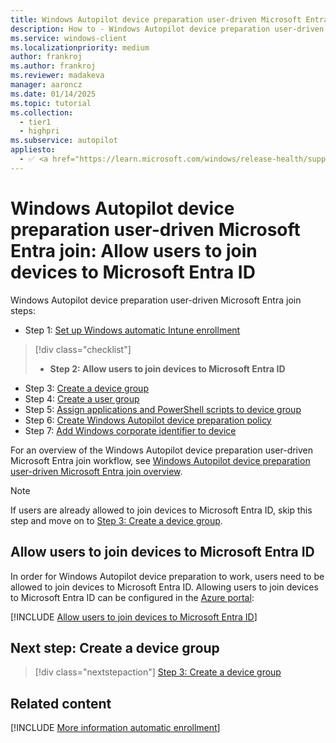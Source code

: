 ```yaml
---
title: Windows Autopilot device preparation user-driven Microsoft Entra join - Step 2 of 7 - Allow users to join devices to Microsoft Entra ID
description: How to - Windows Autopilot device preparation user-driven Microsoft Entra join - Step 2 of 7 - Allow users to join devices to Microsoft Entra ID.
ms.service: windows-client
ms.localizationpriority: medium
author: frankroj
ms.author: frankroj
ms.reviewer: madakeva
manager: aaroncz
ms.date: 01/14/2025
ms.topic: tutorial
ms.collection:
  - tier1
  - highpri
ms.subservice: autopilot
appliesto:
  - ✅ <a href="https://learn.microsoft.com/windows/release-health/supported-versions-windows-client" target="_blank">Windows 11</a>
---
```


# Windows Autopilot device preparation user-driven Microsoft Entra join: Allow users to join devices to Microsoft Entra ID

Windows Autopilot device preparation user-driven Microsoft Entra join steps:

- Step 1: [Set up Windows automatic Intune enrollment](entra-join-automatic-enrollment.md)

> [!div class="checklist"]
>
> - **Step 2: Allow users to join devices to Microsoft Entra ID**

- Step 3: [Create a device group](entra-join-device-group.md)
- Step 4: [Create a user group](entra-join-user-group.md)
- Step 5: [Assign applications and PowerShell scripts to device group](entra-join-assign-apps-scripts.md)
- Step 6: [Create Windows Autopilot device preparation policy](entra-join-autopilot-policy.md)
- Step 7: [Add Windows corporate identifier to device](entra-join-corporate-identifier.md)

For an overview of the Windows Autopilot device preparation user-driven Microsoft Entra join workflow, see [Windows Autopilot device preparation user-driven Microsoft Entra join overview](entra-join-workflow.md#workflow).

> [!NOTE]
>
> If users are already allowed to join devices to Microsoft Entra ID, skip this step and move on to [Step 3: Create a device group](entra-join-device-group.md).

## Allow users to join devices to Microsoft Entra ID

In order for Windows Autopilot device preparation to work, users need to be allowed to join devices to Microsoft Entra ID. Allowing users to join devices to Microsoft Entra ID can be configured in the [Azure portal](https://portal.azure.com):

[!INCLUDE [Allow users to join devices to Microsoft Entra ID](../../../includes/allow-users-to-join.md)]

## Next step: Create a device group

> [!div class="nextstepaction"]
> [Step 3: Create a device group](entra-join-device-group.md)

## Related content

[!INCLUDE [More information automatic enrollment](../../../includes/more-info-allow-users-to-join.md)]
